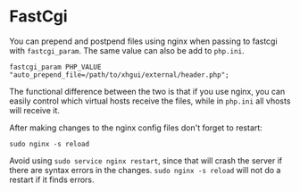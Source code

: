 # FastCgi

You can prepend and postpend files using nginx when passing to fastcgi with
`fastcgi_param`. The same value can also be add to `php.ini`.

```
fastcgi_param PHP_VALUE "auto_prepend_file=/path/to/xhgui/external/header.php";
```

The functional difference between the two is that if you use nginx, you can
easily control which virtual hosts receive the files, while in `php.ini` all
vhosts will receive it.

After making changes to the nginx config files don't forget to restart:

```
sudo nginx -s reload
```

Avoid using `sudo service nginx restart`, since that will crash the server if
there are syntax errors in the changes. `sudo nginx -s reload` will not do a
restart if it finds errors.
